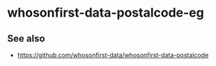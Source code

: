 # whosonfirst-data-postalcode-eg

## See also

* https://github.com/whosonfirst-data/whosonfirst-data-postalcode
